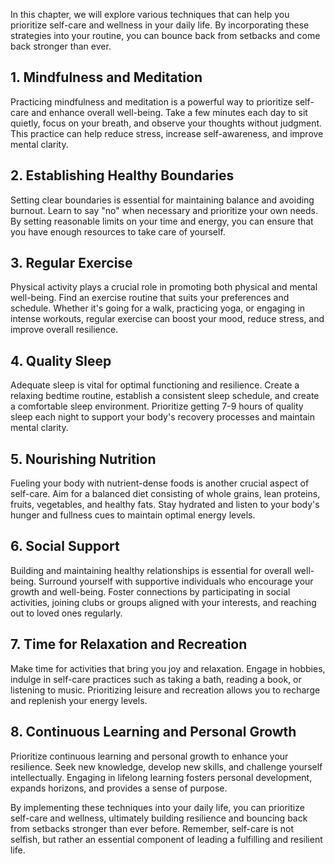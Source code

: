 
In this chapter, we will explore various techniques that can help you prioritize self-care and wellness in your daily life. By incorporating these strategies into your routine, you can bounce back from setbacks and come back stronger than ever.

1\. Mindfulness and Meditation
-----------------------------

Practicing mindfulness and meditation is a powerful way to prioritize self-care and enhance overall well-being. Take a few minutes each day to sit quietly, focus on your breath, and observe your thoughts without judgment. This practice can help reduce stress, increase self-awareness, and improve mental clarity.

2\. Establishing Healthy Boundaries
----------------------------------

Setting clear boundaries is essential for maintaining balance and avoiding burnout. Learn to say "no" when necessary and prioritize your own needs. By setting reasonable limits on your time and energy, you can ensure that you have enough resources to take care of yourself.

3\. Regular Exercise
-------------------

Physical activity plays a crucial role in promoting both physical and mental well-being. Find an exercise routine that suits your preferences and schedule. Whether it's going for a walk, practicing yoga, or engaging in intense workouts, regular exercise can boost your mood, reduce stress, and improve overall resilience.

4\. Quality Sleep
----------------

Adequate sleep is vital for optimal functioning and resilience. Create a relaxing bedtime routine, establish a consistent sleep schedule, and create a comfortable sleep environment. Prioritize getting 7-9 hours of quality sleep each night to support your body's recovery processes and maintain mental clarity.

5\. Nourishing Nutrition
-----------------------

Fueling your body with nutrient-dense foods is another crucial aspect of self-care. Aim for a balanced diet consisting of whole grains, lean proteins, fruits, vegetables, and healthy fats. Stay hydrated and listen to your body's hunger and fullness cues to maintain optimal energy levels.

6\. Social Support
-----------------

Building and maintaining healthy relationships is essential for overall well-being. Surround yourself with supportive individuals who encourage your growth and well-being. Foster connections by participating in social activities, joining clubs or groups aligned with your interests, and reaching out to loved ones regularly.

7\. Time for Relaxation and Recreation
-------------------------------------

Make time for activities that bring you joy and relaxation. Engage in hobbies, indulge in self-care practices such as taking a bath, reading a book, or listening to music. Prioritizing leisure and recreation allows you to recharge and replenish your energy levels.

8\. Continuous Learning and Personal Growth
------------------------------------------

Prioritize continuous learning and personal growth to enhance your resilience. Seek new knowledge, develop new skills, and challenge yourself intellectually. Engaging in lifelong learning fosters personal development, expands horizons, and provides a sense of purpose.

By implementing these techniques into your daily life, you can prioritize self-care and wellness, ultimately building resilience and bouncing back from setbacks stronger than ever before. Remember, self-care is not selfish, but rather an essential component of leading a fulfilling and resilient life.
